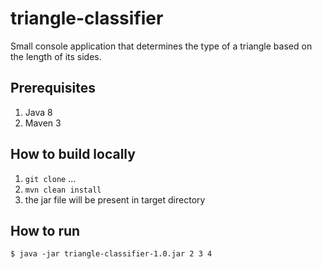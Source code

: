 # triangle-classifier
Small console application that determines the type of a triangle based on the length of its sides.

## Prerequisites
 1. Java 8
 2. Maven 3
 
## How to build locally
 1. ```git clone``` ...
 2. ```mvn clean install```
 3. the jar file will be present in target directory

## How to run
```
$ java -jar triangle-classifier-1.0.jar 2 3 4
```
